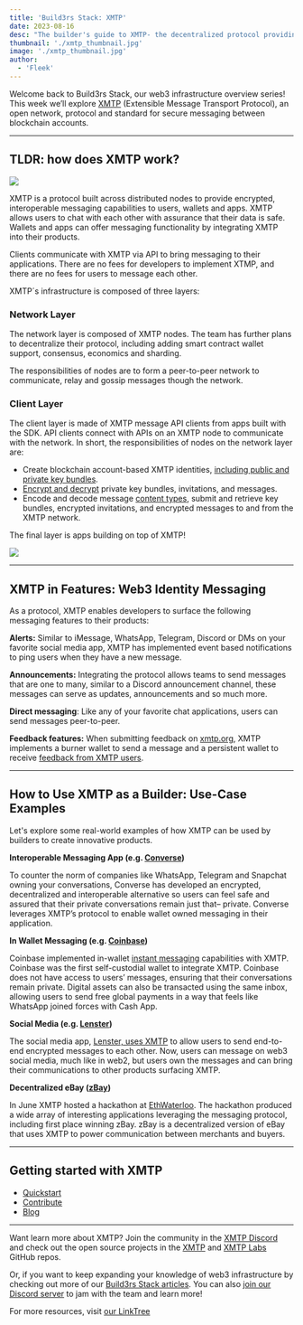 ```yaml
---
title: 'Build3rs Stack: XMTP'
date: 2023-08-16
desc: "The builder's guide to XMTP- the decentralized protocol providing encrypted, interoperable messaging capabilities to users, wallets, and apps"
thumbnail: './xmtp_thumbnail.jpg'
image: './xmtp_thumbnail.jpg'
author:
  - 'Fleek'
---
```


Welcome back to Build3rs Stack, our web3 infrastructure overview series! This week we’ll explore [XMTP](https://xmtp.org/) (Extensible Message Transport Protocol), an open network, protocol and standard for secure messaging between blockchain accounts.

---

## TLDR: how does XMTP work?

![](./xmtp-phone.png)

XMTP is a protocol built across distributed nodes to provide encrypted, interoperable messaging capabilities to users, wallets and apps. XMTP allows users to chat with each other with assurance that their data is safe. Wallets and apps can offer messaging functionality by integrating XMTP into their products.

Clients communicate with XMTP via API to bring messaging to their applications. There are no fees for developers to implement XTMP, and there are no fees for users to message each other.

XMTP´s infrastructure is composed of three layers:

### Network Layer

The network layer is composed of XMTP nodes. The team has further plans to decentralize their protocol, including adding smart contract wallet support, consensus, economics and sharding.

The responsibilities of nodes are to form a peer-to-peer network to communicate, relay and gossip messages though the network.

### Client Layer

The client layer is made of XMTP message API clients from apps built with the SDK. API clients connect with APIs on an XMTP node to communicate with the network. In short, the responsibilities of nodes on the network layer are:

- Create blockchain account-based XMTP identities, [including public and private key bundles](https://docs.xmtp.org/dms/client#create-an-xmtp-client-with-a-private-key).
- [Encrypt and decrypt](https://docs.xmtp.org/notifications/build-notifications#9-decrypt-the-message) private key bundles, invitations, and messages.
- Encode and decode message [content types](https://docs.xmtp.org/content-types/custom#build-custom-content-types), submit and retrieve key bundles, encrypted invitations, and encrypted messages to and from the XMTP network.

The final layer is apps building on top of XMTP!

![](./xmtp-layers.png)

---

## XMTP in Features: Web3 Identity Messaging

As a protocol, XMTP enables developers to surface the following messaging features to their products:

**Alerts:** Similar to iMessage, WhatsApp, Telegram, Discord or DMs on your favorite social media app, XMTP has implemented event based notifications to ping users when they have a new message.

**Announcements:** Integrating the protocol allows teams to send messages that are one to many, similar to a Discord announcement channel, these messages can serve as updates, announcements and so much more.

**Direct messaging**: Like any of your favorite chat applications, users can send messages peer-to-peer.

**Feedback features:** When submitting feedback on [xmtp.org](https://xmtp.org/), XMTP implements a burner wallet to send a message and a persistent wallet to receive [feedback from XMTP users](https://xmtp.org/blog/feedback-widget).

---

## How to Use XMTP as a Builder: Use-Case Examples

Let's explore some real-world examples of how XMTP can be used by builders to create innovative products.

**Interoperable Messaging App (e.g. [Converse](https://getconverse.app/))**

To counter the norm of companies like WhatsApp, Telegram and Snapchat owning your conversations, Converse has developed an encrypted, decentralized and interoperable alternative so users can feel safe and assured that their private conversations remain just that– private. Converse leverages XMTP’s protocol to enable wallet owned messaging in their application.

**In Wallet Messaging (e.g. [Coinbase](https://www.coinbase.com))**

Coinbase implemented in-wallet [instant messaging](https://www.youtube.com/watch?v=ukBODIGWLFY) capabilities with XMTP. Coinbase was the first self-custodial wallet to integrate XMTP. Coinbase does not have access to users’ messages, ensuring that their conversations remain private. Digital assets can also be transacted using the same inbox, allowing users to send free global payments in a way that feels like WhatsApp joined forces with Cash App.

**Social Media (e.g. [Lenster](https://xmtp.org/blog/lens-dms-with-xmtp))**

The social media app, [Lenster, uses XMTP](https://xmtp.org/blog/lens-dms-with-xmtp) to allow users to send end-to-end encrypted messages to each other. Now, users can message on web3 social media, much like in web2, but users own the messages and can bring their communications to other products surfacing XMTP.

**Decentralized eBay ([zBay](https://ethglobal.com/showcase/zbay-r0724))**

In June XMTP hosted a hackathon at [EthWaterloo](https://xmtp.org/blog/eth-waterloo-2023). The hackathon produced a wide array of interesting applications leveraging the messaging protocol, including first place winning zBay. zBay is a decentralized version of eBay that uses XMTP to power communication between merchants and buyers.

---

## Getting started with XMTP

- [Quickstart](https://docs.xmtp.org/get-started/developer-quickstart)
- [Contribute](https://docs.xmtp.org/z_archive/contribute#contribute-to-the-xmtp-community)
- [Blog](https://xmtp.org/blog)

---

Want learn more about XMTP? Join the community in the [XMTP Discord](https://discord.gg/xmtp) and check out the open source projects in the [XMTP](https://github.com/xmtp) and [XMTP Labs](https://github.com/xmtp-labs) GitHub repos.

Or, if you want to keep expanding your knowledge of web3 infrastructure by checking out more of our [Build3rs Stack articles](https://resources.fleek.xyz/guides/). You can also [join our Discord server](https://discord.com/invite/fleek) to jam with the team and learn more!

For more resources, visit [our LinkTree](https://linktr.ee/fleek)
